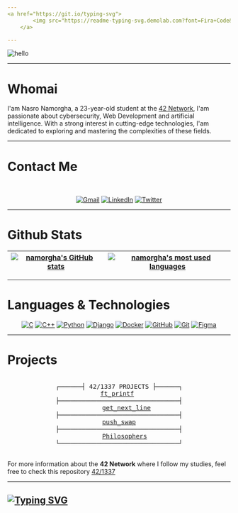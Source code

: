 ```yaml
---
<a href="https://git.io/typing-svg">
        <img src="https://readme-typing-svg.demolab.com?font=Fira+Code&weight=100&size=30&pause=1000&color=%2323F715&width=435&lines=Hi%2C+I%E2%80%99m+Nassro!;Developer+%26+Tech+Enthusiast.;Check+out+my+projects!;Let's+connect!" alt="Typing SVG" />
    </a>

---
```


![hello](https://github.com/user-attachments/assets/e3590807-9483-4c68-af82-f5411d0bf015)


---

# Whomai

I'am Nasro Namorgha, a 23-year-old student at the [42 Network](https://42.fr/le-reseau-mondial/), I'am passionate about cybersecurity, Web Development and artificial intelligence. With a strong interest in cutting-edge technologies, I'am dedicated to exploring and mastering the complexities of these fields.

  ---

# Contact Me

<div align = "center">

<br>

[![Gmail](https://img.shields.io/badge/Gmail-D14836?style=for-the-badge&logo=gmail&logoColor=white)](mailto:test) [![LinkedIn](https://img.shields.io/badge/linkedin-%230077B5.svg?style=for-the-badge&logo=linkedin&logoColor=white)](test) [![Twitter](https://img.shields.io/badge/Twitter-%231DA1F2.svg?style=for-the-badge&logo=Twitter&logoColor=white)](test)
</div>

---

# Github Stats

<div align="center">

| [![namorgha's GitHub stats](https://github-readme-stats-git-masterrstaa-rickstaa.vercel.app/api?username=namorgha&count_private=true&show_icons=true&hide=issues&hide_border=true&theme=jolly)](https://github.com/namorgha?tab=repositories) | [![namorgha's most used languages](https://github-readme-stats-git-masterrstaa-rickstaa.vercel.app/api/top-langs/?username=namorgha&layout=compact&hide_border=true&theme=jolly)](https://github.com/namorgha?tab=repositories) |
|:-:|:-:|

</div>

---

# Languages & Technologies

<div align = "center">

  [![C](https://img.shields.io/badge/-C-00599C?style=flat-square&logo=c&logoColor=white)](https://en.wikipedia.org/wiki/C_(programming_language))
  [![C++](https://img.shields.io/badge/-C++-00599C?style=flat-square&logo=c%2B%2B&logoColor=white)](https://en.wikipedia.org/wiki/C%2B%2B)
  [![Python](https://img.shields.io/badge/-Python-3776AB?style=flat-square&logo=python&logoColor=white)](https://en.wikipedia.org/wiki/Python_(programming_language))
  [![Django](https://img.shields.io/badge/-Django-092E20?style=flat-square&logo=django&logoColor=white)](https://docs.djangoproject.com/en/5.0/)
  [![Docker](https://img.shields.io/badge/-Docker-2496ED?style=flat-square&logo=docker&logoColor=white)](https://docs.docker.com/guides/docker-overview/)
  [![GitHub](https://img.shields.io/badge/-GitHub-181717?style=flat-square&logo=github&logoColor=white)](http://github.com/)
  [![Git](https://img.shields.io/badge/-Git-F05032?style=flat-square&logo=git&logoColor=white)](https://git-scm.com/doc)
  [![Figma](https://img.shields.io/badge/-Figma-F24E1E?style=flat-square&logo=figma&logoColor=white)](https://www.figma.com/fr-fr/)

</div>

---

# Projects

<pre>
<div align = "center">
┌──────┤ 42/1337 PROJECTS ├──────┐
<a href="https://github.com/amaitou/ft_printf">ft_printf</a> 
├────────────────────────────────┤
    <a href="https://github.com/amaitou/get_next_line">get_next_line</a>
├────────────────────────────────┤
<a href="https://github.com/amaitou/push_swap">push_swap</a>
├────────────────────────────────┤
   <a href="https://github.com/amaitou/Philosophers">Philosophers</a>
└────────────────────────────────┘
</div>
</pre>

For more information about the **42 Network** where I follow my studies, feel free to check this repository [42/1337](https://github.com/Namorgha/42-Network)

---
<a href="https://git.io/typing-svg"><img src="https://readme-typing-svg.demolab.com?font=Fira+Code&weight=900&size=30&letterSpacing=hard&duration=4000&pause=2000&color=35F724&vCenter=true&width=486&height=103&lines=Appreciate+your+visit!;Happy+coding!+%F0%9F%98%8A" alt="Typing SVG" /></a>
---
